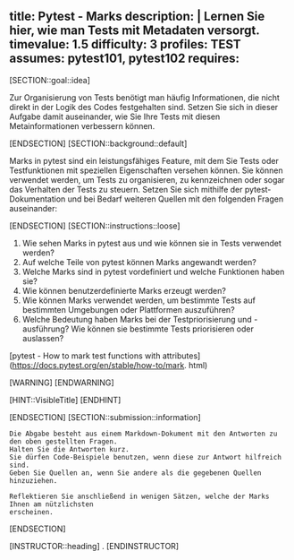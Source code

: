 title: Pytest - Marks
description: |
  Lernen Sie hier, wie man Tests mit Metadaten versorgt.
timevalue: 1.5
difficulty: 3
profiles: TEST
assumes: pytest101, pytest102
requires:
---
[SECTION::goal::idea]

Zur Organisierung von Tests benötigt man häufig Informationen, die nicht direkt in der Logik
des Codes festgehalten sind.
Setzen Sie sich in dieser Aufgabe damit auseinander, wie Sie Ihre Tests mit diesen Metainformationen
verbessern können.

[ENDSECTION]
[SECTION::background::default]

Marks in pytest sind ein leistungsfähiges Feature, mit dem Sie Tests oder Testfunktionen mit
speziellen Eigenschaften versehen können.
Sie können verwendet werden, um Tests zu organisieren, zu kennzeichnen oder sogar das Verhalten
der Tests zu steuern.
Setzen Sie sich mithilfe der pytest-Dokumentation und bei Bedarf weiteren Quellen mit den
folgenden Fragen auseinander:

[ENDSECTION]
[SECTION::instructions::loose]

1. Wie sehen Marks in pytest aus und wie können sie in Tests verwendet werden?
2. Auf welche Teile von pytest können Marks angewandt werden?
3. Welche Marks sind in pytest vordefiniert und welche Funktionen haben sie?
4. Wie können benutzerdefinierte Marks erzeugt werden?
5. Wie können Marks verwendet werden, um bestimmte Tests auf bestimmten Umgebungen oder
   Plattformen auszuführen?
6. Welche Bedeutung haben Marks bei der Testpriorisierung und -ausführung? Wie können sie
   bestimmte Tests priorisieren oder auslassen?

[pytest - How to mark test functions with attributes](https://docs.pytest.org/en/stable/how-to/mark.
html)

[WARNING]
[ENDWARNING]

[HINT::VisibleTitle]
[ENDHINT]

[ENDSECTION]
[SECTION::submission::information]

    Die Abgabe besteht aus einem Markdown-Dokument mit den Antworten zu den oben gestellten Fragen.
    Halten Sie die Antworten kurz.
    Sie dürfen Code-Beispiele benutzen, wenn diese zur Antwort hilfreich sind.
    Geben Sie Quellen an, wenn Sie andere als die gegebenen Quellen hinzuziehen.

    Reflektieren Sie anschließend in wenigen Sätzen, welche der Marks Ihnen am nützlichsten
    erscheinen.

[ENDSECTION]

[INSTRUCTOR::heading]
.
[ENDINSTRUCTOR]
